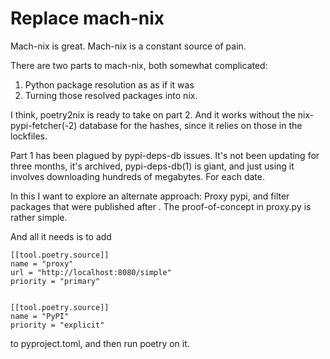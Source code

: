 # Replace mach-nix


Mach-nix is great.
Mach-nix is a constant source of pain.

There are two parts to mach-nix,
both somewhat complicated:

1. Python package resolution as as if it was <date>
2. Turning those resolved packages into nix.

I think, poetry2nix is ready to take on part 2.
And it works without the nix-pypi-fetcher(-2) database
for the hashes, since it relies on those in the lockfiles.

Part 1 has been plagued by pypi-deps-db issues. It's 
not been updating for three months, it's archived,
pypi-deps-db(1) is giant, and just using it involves
downloading hundreds of megabytes. 
For each date.


In this I want to explore an alternate approach:
Proxy pypi, and filter packages that were published
after <date>. The proof-of-concept in proxy.py is rather simple.

And all it needs is to add
```
[[tool.poetry.source]]
name = "proxy"
url = "http://localhost:8080/simple"
priority = "primary"


[[tool.poetry.source]]
name = "PyPI"
priority = "explicit"
```
to pyproject.toml, and then run poetry on it.

